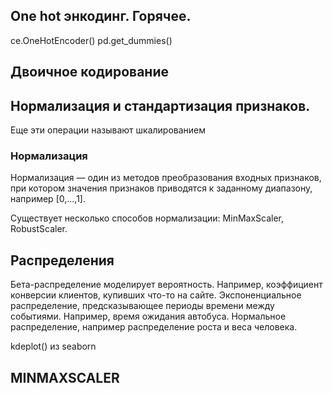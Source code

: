 ## One hot энкодинг. Горячее.
ce.OneHotEncoder()
pd.get_dummies()

## Двоичное кодирование

## Нормализация и стандартизация признаков.
Еще эти операции называют шкалированием

### Нормализация
Нормализация — один из методов преобразования входных признаков, при котором значения признаков приводятся к заданному диапазону, например [0,...,1]. 

Существует несколько способов нормализации: MinMaxScaler, RobustScaler.

## Распределения
Бета-распределение моделирует вероятность. Например, коэффициент конверсии клиентов, купивших что-то на сайте.
Экспоненциальное распределение, предсказывающее периоды времени между событиями. Например, время ожидания автобуса.
Нормальное распределение, например распределение роста и веса человека.

kdeplot() из seaborn

## MINMAXSCALER

